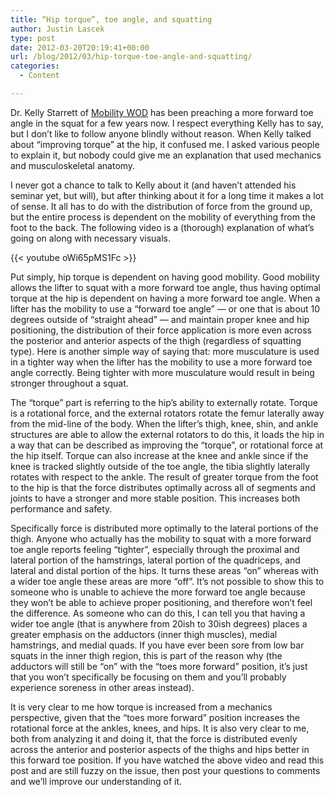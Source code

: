 ```yaml
---
title: “Hip torque”, toe angle, and squatting
author: Justin Lascek
type: post
date: 2012-03-20T20:19:41+00:00
url: /blog/2012/03/hip-torque-toe-angle-and-squatting/
categories:
  - Content

---
```

Dr. Kelly Starrett of <a href="http://mobilitywod.com" target="_blank">Mobility WOD</a> has been preaching a more forward toe angle in the squat for a few years now. I respect everything Kelly has to say, but I don&#8217;t like to follow anyone blindly without reason. When Kelly talked about &#8220;improving torque&#8221; at the hip, it confused me. I asked various people to explain it, but nobody could give me an explanation that used mechanics and musculoskeletal anatomy.
  

  
I never got a chance to talk to Kelly about it (and haven&#8217;t attended his seminar yet, but will), but after thinking about it for a long time it makes a lot of sense. It all has to do with the distribution of force from the ground up, but the entire process is dependent on the mobility of everything from the foot to the back. The following video is a (thorough) explanation of what&#8217;s going on along with necessary visuals.
  

  
{{< youtube oWi65pMS1Fc >}}
  

  
Put simply, hip torque is dependent on having good mobility. Good mobility allows the lifter to squat with a more forward toe angle, thus having optimal torque at the hip is dependent on having a more forward toe angle. When a lifter has the mobility to use a &#8220;forward toe angle&#8221; &#8212; or one that is about 10 degrees outside of &#8220;straight ahead&#8221; &#8212; and maintain proper knee and hip positioning, the distribution of their force application is more even across the posterior and anterior aspects of the thigh (regardless of squatting type). Here is another simple way of saying that: more musculature is used in a tighter way when the lifter has the mobility to use a more forward toe angle correctly. Being tighter with more musculature would result in being stronger throughout a squat.
  

  
The &#8220;torque&#8221; part is referring to the hip&#8217;s ability to externally rotate. Torque is a rotational force, and the external rotators rotate the femur laterally away from the mid-line of the body. When the lifter&#8217;s thigh, knee, shin, and ankle structures are able to allow the external rotators to do this, it loads the hip in a way that can be described as improving the &#8220;torque&#8221;, or rotational force at the hip itself. Torque can also increase at the knee and ankle since if the knee is tracked slightly outside of the toe angle, the tibia slightly laterally rotates with respect to the ankle. The result of greater torque from the foot to the hip is that the force distributes optimally across all of segments and joints to have a stronger and more stable position. This increases both performance and safety.
  

  
Specifically force is distributed more optimally to the lateral portions of the thigh. Anyone who actually has the mobility to squat with a more forward toe angle reports feeling &#8220;tighter&#8221;, especially through the proximal and lateral portion of the hamstrings, lateral portion of the quadriceps, and lateral and distal portion of the hips. It turns these areas &#8220;on&#8221; whereas with a wider toe angle these areas are more &#8220;off&#8221;. It&#8217;s not possible to show this to someone who is unable to achieve the more forward toe angle because they won&#8217;t be able to achieve proper positioning, and therefore won&#8217;t feel the difference. As someone who can do this, I can tell you that having a wider toe angle (that is anywhere from 20ish to 30ish degrees) places a greater emphasis on the adductors (inner thigh muscles), medial hamstrings, and medial quads. If you have ever been sore from low bar squats in the inner thigh region, this is part of the reason why (the adductors will still be &#8220;on&#8221; with the &#8220;toes more forward&#8221; position, it&#8217;s just that you won&#8217;t specifically be focusing on them and you&#8217;ll probably experience soreness in other areas instead).
  

  
It is very clear to me how torque is increased from a mechanics perspective, given that the &#8220;toes more forward&#8221; position increases the rotational force at the ankles, knees, and hips. It is also very clear to me, both from analyzing it and doing it, that the force is distributed evenly across the anterior and posterior aspects of the thighs and hips better in this forward toe position. If you have watched the above video and read this post and are still fuzzy on the issue, then post your questions to comments and we&#8217;ll improve our understanding of it.
